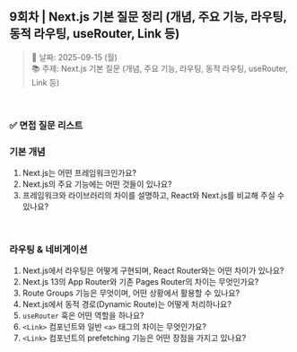 ## 9회차 | Next.js 기본 질문 정리 (개념, 주요 기능, 라우팅, 동적 라우팅, useRouter, Link 등)

> 📅 날짜: 2025-09-15 (월) <br/>
> 📚 주제: Next.js 기본 질문 (개념, 주요 기능, 라우팅, 동적 라우팅, useRouter, Link 등)

<br/>

### ✅ 면접 질문 리스트

### 기본 개념

1. Next.js는 어떤 프레임워크인가요?
2. Next.js의 주요 기능에는 어떤 것들이 있나요?
3. 프레임워크와 라이브러리의 차이를 설명하고, React와 Next.js를 비교해 주실 수 있나요?

<br/>

### 라우팅 & 네비게이션

1. Next.js에서 라우팅은 어떻게 구현되며, React Router와는 어떤 차이가 있나요?
2. Next.js 13의 App Router와 기존 Pages Router의 차이는 무엇인가요?
3. Route Groups 기능은 무엇이며, 어떤 상황에서 활용할 수 있나요?
4. Next.js에서 동적 경로(Dynamic Route)는 어떻게 처리하나요?
5. `useRouter` 훅은 어떤 역할을 하나요?
6. `<Link>` 컴포넌트와 일반 `<a>` 태그의 차이는 무엇인가요?
7. `<Link>` 컴포넌트의 prefetching 기능은 어떤 장점을 가지고 있나요?

<br/>

